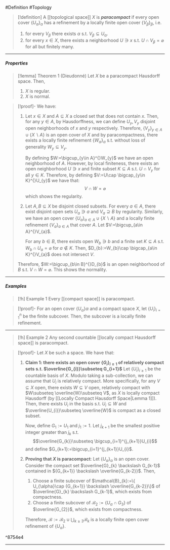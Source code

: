 #Definition #Topology 

> [!definition]
> A [[topological space]] $X$ is ***paracompact*** if every open cover $\{ U_{\alpha} \}_{\alpha}$ has a refinement by a locally finite open cover $\{ V_{\beta} \}_{\beta}$, i.e.
> 1. for every $V_{\beta}$ there exists $\alpha$ s.t. $V_{\beta}\subseteq U_{\alpha}$.
> 2. for every $x\in X$, there exists a neighborhood $U\ni x$ s.t. $U\cap V_{\beta}=\varnothing$ for all but finitely many.
---
##### Properties
> [!lemma] Theorem 1 (Dieudonné)
> Let $X$ be a paracompact Hausdorff space. Then,
> 1. $X$ is regular. 
> 2. $X$ is normal.

> [!proof]-
> We have:
> 1. Let $x\in X$ and $A\subseteq X$ a closed set that does not contain $x$. Then, for any $y\in A$, by Hausdorffness, we can define $U_{y},V_{y}$ disjoint open neighborhoods of $x$ and $y$ respectively. Therefore, $\{ V_{y} \}_{y\in A}\cup \{ X \backslash A \}$ is an open cover of $X$ and by paracompactness, there exists a locally finite refinement $\{ W_{\alpha} \}_{\alpha}$ s.t. without loss of generality $W_{y}\subseteq V_{y}$.
>    
>    By defining $W:=\bigcup_{y\in A}^{}W_{y}$ we have an open neighborhood of $A$. However, by local finiteness, there exists an open neighborhood $U\ni x$ and finite subset $K\subseteq A$ s.t. $U\cap V_{y}$ for all $y\in K$. Therefore, by defining $V:=U\cap \bigcap_{y\in K}^{}U_{y}$ we have that: $$V\cap W=\varnothing$$which shows the regularity.
>  2. Let $A,B\subseteq X$ be disjoint closed subsets. For every $a\in A$, there exist disjoint open sets $U_{a}\ni a$ and $V_{a}\supseteq B$ by regularity. Similarly, we have an open cover $\{ U_{a} \}_{a\in A}\cup \{ X \backslash A \}$ and a locally finite refinement $\{ V_{a} \}_{a\in A}$ that cover $A$. Let $V:=\bigcup_{a\in A}^{}V_{a}$. 
>     
>     For any $b\in B$, there exists open $W_{b}\ni b$ and a finite set $K\subseteq A$ s.t. $W_{b}\cap U_{a}= \varnothing$ for $a\notin K$. Then, $D_{b}:=W_{b}\cap \bigcap_{a\in K}^{}V_{a}$ does not intersect $V$.
>     
>	Therefore, $W:=\bigcup_{b\in B}^{}D_{b}$ is an open neighborhood of $B$ s.t. $V\cap W=\varnothing$.  This shows the normality.  	
---
##### Examples
> [!h] Example 1
> Every [[compact space]] is paracompact.

> [!proof]-
> For an open cover $\{ U_{\alpha} \}\alpha$ and a compact space $X$, let $\{ U_{i} \}_{i=1}^n$ be the finite subcover. Then, the subcover is a locally finite refinement.
---
> [!h] Example 2
> Any second countable [[locally compact Hausdorff space]] is paracompact.

> [!proof]-
> Let $X$ be such a space. We have that:
> 1. **Claim 1: there exists an open cover $\{ G_{i} \}_{i\geq 1}$ of relatively compact sets s.t. $\overline{G_{i}}\subseteq G_{i+1}$**
>    Let $\{ U_{i} \}_{i\geq 1}$ be the countable basis of $X$. Modulo taking a sub-collection, we can assume that $U_{i}$ is relatively compact. More specifically, for any $V\subseteq X$ open, there exists $W\subseteq V$ open, relatively compact with $W\subseteq \overline{W}\subseteq V$, as $X$ is locally compact Hausdorff (by [[Locally Compact Hausdorff Space|Lemma 1]]). Then,  there exists $U_{i}$ in the basis s.t. $U_{i}\subseteq W$ and $\overline{U_{i}}\subseteq \overline{W}$ is compact as a closed subset. 
>    
>    Now, define $G_{1}:=U_{1}$ and $j_{1}:=1$. Let $j_{k+1}$ be the smallest positive integer greater than $j_{k}$ s.t. $$\overline{G_{k}}\subseteq \bigcup_{i=1}^{j_{k+1}}U_{i}$$and define $G_{k+1}:=\bigcup_{i=1}^{j_{k+1}}U_{i}$. 
> 2. **Proving that $X$ is paracompact**:
>    Let $\{ U_{\alpha} \}_{\alpha}$ is an open cover. Consider the compact set $\overline{G}_{k} \backslash G_{k-1}$ contained in ${G_{k+1}} \backslash \overline{G_{k-2}}$. Then, 
>    1. Choose a finite subcover of $\mathcal{B}_{k}:=\{ U_{\alpha}\cap {G_{k+1}} \backslash \overline{G_{k-2}}\}$ of $\overline{G}_{k} \backslash G_{k-1}$, which exists from compactness.
>    2. Choose a finite subcover of $\mathcal{B}_{2}:=\{ U_{\alpha}\cap G_{3} \}$ of $\overline{G_{2}}$, which exists from compactness. 
>    
>    Therefore, $\mathcal{B}:=\mathcal{B}_{2}\cup \bigcup_{k\geq 3}\mathcal{B}_{k}$ is a locally finite open cover refinement of $\{ U_{\alpha} \}$. 

^8754e4

---

